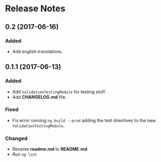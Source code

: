 # Release Notes

## 0.2 (2017-06-16)

### Added

- Add english translations.

## 0.1.1 (2017-06-13)

### Added

- Add `ValidationTestingModule` for testing stuff.
- Add **CHANGELOG.md** file.

### Fixed

- Fix error running `ng build --prod` adding the test directives to the new `ValidationTestingModule`.

### Changed

- Rename **readme.md** to **README.md**.
- Run `ng lint`